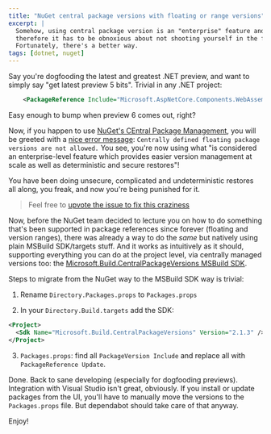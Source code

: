 ```yaml
---
title: "NuGet central package versions with floating or range versions"
excerpt: |
  Somehow, using central package version is an "enterprise" feature and 
  therefore it has to be obnoxious about not shooting yourself in the foot.
  Fortunately, there's a better way.
tags: [dotnet, nuget]
---
```


Say you're dogfooding the latest and greatest .NET preview, and want to 
simply say "get latest preview 5 bits". Trivial in any .NET project:

```xml
    <PackageReference Include="Microsoft.AspNetCore.Components.WebAssembly" Version="8.0.0-preview.5.*" />
```

Easy enough to bump when preview 6 comes out, right? 

Now, if you happen to use [NuGet's CEntral Package Management](https://learn.microsoft.com/en-us/nuget/consume-packages/Central-Package-Management), 
you will be greeted with a [nice error message](https://learn.microsoft.com/en-us/nuget/reference/errors-and-warnings/nu1011): `Centrally defined floating package versions are not allowed.` 
You see, you're now using what "is considered an enterprise-level feature 
which provides easier version management at scale as well as deterministic and secure restores"! 

You have been doing unsecure, complicated and undeterministic restores 
all along, you freak, and now you're being punished for it.

> Feel free to [upvote the issue to fix this craziness](https://github.com/NuGet/Home/issues/9384)

Now, before the NuGet team decided to lecture you on how to do something 
that's been supported in package references since forever (floating and 
version ranges), there was already a way to do the *same* but natively 
using plain MSBuild SDK/targets stuff. And it works as intuitively as it 
should, supporting everything you can do at the project level, via centrally 
managed versions too: the [Microsoft.Build.CentralPackageVersions MSBuild SDK](https://github.com/microsoft/MSBuildSdks/tree/main/src/CentralPackageVersions).

Steps to migrate from the NuGet way to the MSBuild SDK way is trivial:

1. Rename `Directory.Packages.props` to `Packages.props`

2. In your `Directory.Build.targets` add the SDK:

```xml
<Project>
  <Sdk Name="Microsoft.Build.CentralPackageVersions" Version="2.1.3" />
</Project>
```

3. `Packages.props`: find all `PackageVersion Include` and replace all with `PackageReference Update`. 

Done. Back to sane developing (especially for dogfooding previews).
Integration with Visual Studio isn't great, obviously. If you install or 
update packages from the UI, you'll have to manually move the versions 
to the `Packages.props` file. But dependabot should take care of that 
anyway.


Enjoy!
